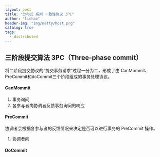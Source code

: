 ```yaml
---
layout: post
title: "分布式 系列 一致性协议 3PC"
author: "lichao"
header-img: "img/netty/host.png"
catalog: true
tags:
  - distributed
---
```

## 三阶段提交算法 3PC（Three-phase commit）

将二阶段提交协议的“提交事务请求”过程一分为二，形成了由 CanMommit、PreCommit和doCommit三个阶段组成的事务处理协议。

#### CanMommit

1. 事务询问
2. 各参与者向协调者反馈事务询问的响应


#### PreCommit
协调者会根据各参与者的反馈情况来决定是否可以进行事务的 PreCommit 操作。

1. 协调者向


#### DoCommit

